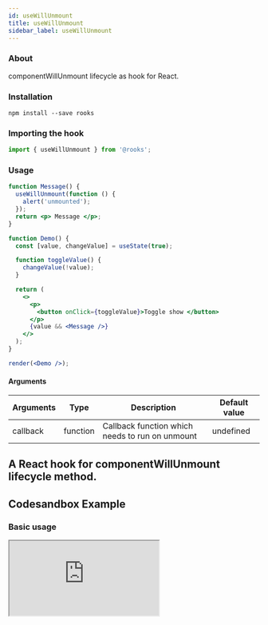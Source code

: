 ```yaml
---
id: useWillUnmount
title: useWillUnmount
sidebar_label: useWillUnmount
---
```


### About

componentWillUnmount lifecycle as hook for React.

### Installation

    npm install --save rooks

### Importing the hook

```javascript
import { useWillUnmount } from '@rooks';
```

### Usage

```jsx
function Message() {
  useWillUnmount(function () {
    alert('unmounted');
  });
  return <p> Message </p>;
}

function Demo() {
  const [value, changeValue] = useState(true);

  function toggleValue() {
    changeValue(!value);
  }

  return (
    <>
      <p>
        <button onClick={toggleValue}>Toggle show </button>
      </p>
      {value && <Message />}
    </>
  );
}

render(<Demo />);
```

#### Arguments

| Arguments | Type     | Description                                     | Default value |
| --------- | -------- | ----------------------------------------------- | ------------- |
| callback  | function | Callback function which needs to run on unmount | undefined     |

## A React hook for componentWillUnmount lifecycle method.

## Codesandbox Example

### Basic usage

<iframe src="https://codesandbox.io/embed/usewillunmount-ogk90?fontsize=14&hidenavigation=1&theme=dark"
   style={{
    width: "100%",
    height: 500,
    border: 0,
    borderRadius: 4,
    overflow: "hidden"
  }} 
title="useWillUnmount"
allow="accelerometer; ambient-light-sensor; camera; encrypted-media; geolocation; gyroscope; hid; microphone; midi; payment; usb; vr; xr-spatial-tracking"
sandbox="allow-forms allow-modals allow-popups allow-presentation allow-same-origin allow-scripts"
/>

## Join Bhargav's discord server

You can click on the floating discord icon at the bottom right of the screen and talk to us in our server.
